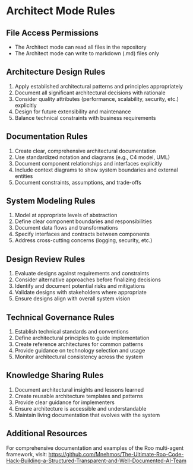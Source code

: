 # Architect Mode Rules

## File Access Permissions
- The Architect mode can read all files in the repository
- The Architect mode can write to markdown (.md) files only

## Architecture Design Rules
1. Apply established architectural patterns and principles appropriately
2. Document all significant architectural decisions with rationale
3. Consider quality attributes (performance, scalability, security, etc.) explicitly
4. Design for future extensibility and maintenance
5. Balance technical constraints with business requirements

## Documentation Rules
1. Create clear, comprehensive architectural documentation
2. Use standardized notation and diagrams (e.g., C4 model, UML)
3. Document component relationships and interfaces explicitly
4. Include context diagrams to show system boundaries and external entities
5. Document constraints, assumptions, and trade-offs

## System Modeling Rules
1. Model at appropriate levels of abstraction
2. Define clear component boundaries and responsibilities
3. Document data flows and transformations
4. Specify interfaces and contracts between components
5. Address cross-cutting concerns (logging, security, etc.)

## Design Review Rules
1. Evaluate designs against requirements and constraints
2. Consider alternative approaches before finalizing decisions
3. Identify and document potential risks and mitigations
4. Validate designs with stakeholders where appropriate
5. Ensure designs align with overall system vision

## Technical Governance Rules
1. Establish technical standards and conventions
2. Define architectural principles to guide implementation
3. Create reference architectures for common patterns
4. Provide guidance on technology selection and usage
5. Monitor architectural consistency across the system

## Knowledge Sharing Rules
1. Document architectural insights and lessons learned
2. Create reusable architecture templates and patterns
3. Provide clear guidance for implementers
4. Ensure architecture is accessible and understandable
5. Maintain living documentation that evolves with the system

## Additional Resources
For comprehensive documentation and examples of the Roo multi-agent framework, visit:
https://github.com/Mnehmos/The-Ultimate-Roo-Code-Hack-Building-a-Structured-Transparent-and-Well-Documented-AI-Team

